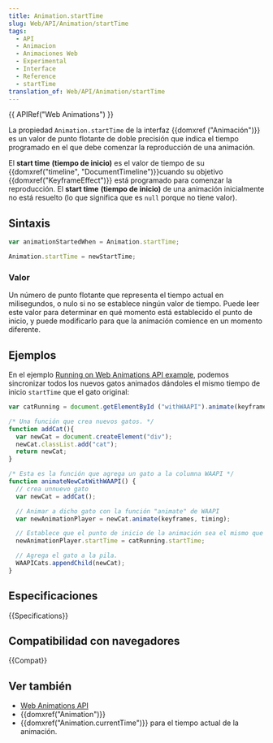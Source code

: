 ```yaml
---
title: Animation.startTime
slug: Web/API/Animation/startTime
tags:
  - API
  - Animacion
  - Animaciones Web
  - Experimental
  - Interface
  - Reference
  - startTime
translation_of: Web/API/Animation/startTime
---
```


{{ APIRef("Web Animations") }}

La propiedad `Animation.startTime` de la interfaz {{domxref ("Animación")}} es un valor de punto flotante de doble precisión que indica el tiempo programado en el que debe comenzar la reproducción de una animación.

El **start time** **(tiempo de inicio)** es el valor de tiempo de su {{domxref("timeline", "DocumentTimeline")}}cuando su objetivo {{domxref("KeyframeEffect")}} está programado para comenzar la reproducción. El **start time** **(tiempo de inicio)** de una animación inicialmente no está resuelto (lo que significa que es `null` porque no tiene valor).

## Sintaxis

```js
var animationStartedWhen = Animation.startTime;

Animation.startTime = newStartTime;
```

### Valor

Un número de punto flotante que representa el tiempo actual en milisegundos, o nulo si no se establece ningún valor de tiempo. Puede leer este valor para determinar en qué momento está establecido el punto de inicio, y puede modificarlo para que la animación comience en un momento diferente.

## Ejemplos

En el ejemplo [Running on Web Animations API example](https://codepen.io/rachelnabors/pen/zxYexJ?editors=0010), podemos sincronizar todos los nuevos gatos animados dándoles el mismo tiempo de inicio `startTime` que el gato original:

```js
var catRunning = document.getElementById ("withWAAPI").animate(keyframes, timing);

/* Una función que crea nuevos gatos. */
function addCat(){
  var newCat = document.createElement("div");
  newCat.classList.add("cat");
  return newCat;
}

/* Esta es la función que agrega un gato a la columna WAAPI */
function animateNewCatWithWAAPI() {
  // crea unnuevo gato
  var newCat = addCat();

  // Animar a dicho gato con la función "animate" de WAAPI
  var newAnimationPlayer = newCat.animate(keyframes, timing);

  // Establece que el punto de inicio de la animación sea el mismo que el original .cat#withWAAPI
  newAnimationPlayer.startTime = catRunning.startTime;

  // Agrega el gato a la pila.
  WAAPICats.appendChild(newCat);
}
```

## Especificaciones

{{Specifications}}

## Compatibilidad con navegadores

{{Compat}}

## Ver también

- [Web Animations API](/es/docs/Web/API/Web_Animations_API)
- {{domxref("Animation")}}
- {{domxref("Animation.currentTime")}} para el tiempo actual de la animación.
